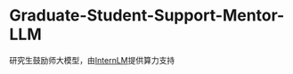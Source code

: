 # Graduate-Student-Support-Mentor-LLM
研究生鼓励师大模型，由[InternLM](https://github.com/InternLM/Tutorial)提供算力支持

